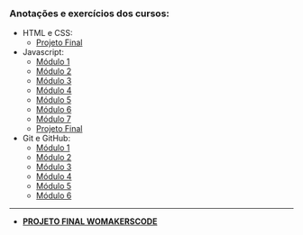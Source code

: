 ### Anotações e exercícios dos cursos:
- HTML e CSS:
    - [Projeto Final](https://alyanamacedo.github.io/womakerscode/cursoHTMLCSS/)
- Javascript:
    - [Módulo 1](cursoJavascript/modulo1.js)
    - [Módulo 2](cursoJavascript/modulo2.js)
    - [Módulo 3](cursoJavascript/modulo3.js)
    - [Módulo 4](cursoJavascript/modulo4.js)
    - [Módulo 5](cursoJavascript/modulo5.js)
    - [Módulo 6](cursoJavascript/modulo6.js)
    - [Módulo 7](cursoJavascript/modulo7.js)
    - [Projeto Final](https://alyanamacedo.github.io/womakerscode/cursoJavascript/projetoFinal/)
- Git e GitHub:
    - [Módulo 1](cursoGitHub/modulo1.md)
    - [Módulo 2](cursoGitHub/modulo2.md)
    - [Módulo 3](cursoGitHub/modulo3.md)
    - [Módulo 4](cursoGitHub/modulo4.md)
    - [Módulo 5](cursoGitHub/modulo5.md)
    - [Módulo 6](cursoGitHub/modulo6.md)

-----------------------------

- [**PROJETO FINAL WOMAKERSCODE**](https://alyanamacedo.github.io/womakerscode/projetoFinal/)